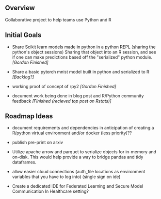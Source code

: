 ## Overview

Collaborative project to help teams use Python and R 

## Initial Goals 

- Share Scikit learn models made in python in a python REPL (sharing the python's object sessions) Sharing that object into an R session, and see if one can make predictions based off the "serialized" python module.
*[Gordon Finished]*

- Share a basic pytorch mnist model built in python and serialized to R
*[Backlog?]*

- working proof of concept of rpy2 *[Gordon Finished]*

- document work being done in blog post and R/Python community feedback *[Finished (recieved top post on Rstats)]*


## Roadmap Ideas 

* document requirements and dependencies in anticipation of creating a R/python virtual environment and/or docker (less priority)?? 

* publish pre-print on arxiv

* Utilize apache arrow and parquet to serialize objects for in-memory and on-disk. This would help provide a way to bridge pandas and tidy dataframes. 

* allow easier cloud connections (auth_file locations as environment variables that you have to log into) (single sign on ide) 

* Create a dedicated IDE for Federated Learning and Secure Model Communication In Healthcare setting? 

